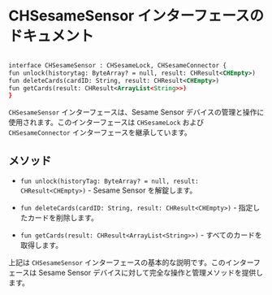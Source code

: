 # CHSesameSensor インターフェースのドキュメント
```svg

interface CHSesameSensor : CHSesameLock, CHSesameConnector {
fun unlock(historytag: ByteArray? = null, result: CHResult<CHEmpty>)
fun deleteCards(cardID: String, result: CHResult<CHEmpty>)
fun getCards(result: CHResult<ArrayList<String>>)
}
```
`CHSesameSensor` インターフェースは、Sesame Sensor デバイスの管理と操作に使用されます。このインターフェースは `CHSesameLock` および `CHSesameConnector` インターフェースを継承しています。

## メソッド

- `fun unlock(historyTag: ByteArray? = null, result: CHResult<CHEmpty>)` - Sesame Sensor を解錠します。

- `fun deleteCards(cardID: String, result: CHResult<CHEmpty>)` - 指定したカードを削除します。

- `fun getCards(result: CHResult<ArrayList<String>>)` - すべてのカードを取得します。

上記は `CHSesameSensor` インターフェースの基本的な説明です。このインターフェースは Sesame Sensor デバイスに対して完全な操作と管理メソッドを提供します。
